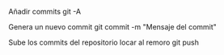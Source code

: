 
Añadir commits git -A

Genera un nuevo commit git commit -m "Mensaje del commit"

Sube los commits del repositorio locar al remoro git push

